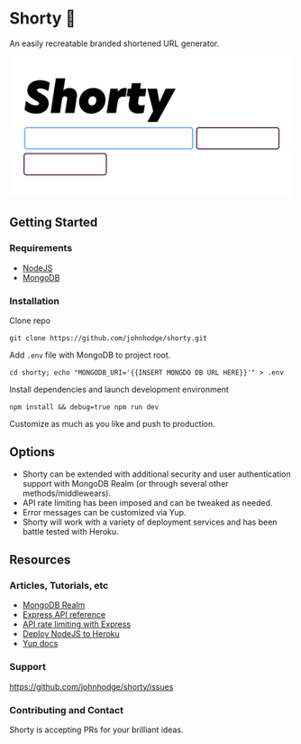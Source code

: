 # Shorty 🥞

An easily recreatable branded shortened URL generator.

![Shorty Logo](./public/img/Shorty_Logo.svg)

## Getting Started

### Requirements

- [NodeJS](https://nodejs.com)
- [MongoDB](https://mongodb.com)

### Installation

Clone repo

```text
git clone https://github.com/johnhodge/shorty.git
```

Add `.env` file with MongoDB to project root.

```text
cd shorty; echo "MONGODB_URI='{{INSERT MONGDO DB URL HERE}}'" > .env
```

Install dependencies and launch development environment

```text
npm install && debug=true npm run dev
```

Customize as much as you like and push to production.

## Options

- Shorty can be extended with additional security and user authentication support with MongoDB Realm (or through several other methods/middlewears).
- API rate limiting has been imposed and can be tweaked as needed.
- Error messages can be customized via Yup.
- Shorty will work with a variety of deployment services and has been battle tested with Heroku.

## Resources

### Articles, Tutorials, etc

- [MongoDB Realm](https://docs.mongodb.com/realm/tutorial)
- [Express API reference](https://expressjs.com/en/api.html)
- [API rate limiting with Express](https://www.npmjs.com/package/express-rate-limit)
- [Deploy NodeJS to Heroku](https://devcenter.heroku.com/articles/deploying-nodejs)
- [Yup docs](https://www.npmjs.com/package/yup)

### Support

<https://github.com/johnhodge/shorty/issues>

### Contributing and Contact

Shorty is accepting PRs for your brilliant ideas.
